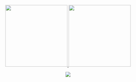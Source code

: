 <p align="center">
  <a href="https://github.com/ss1119">
    <img height="200px" src="https://github-readme-stats.vercel.app/api?username=ss1119&count_private=true&show_icons=true&theme=tokyonight" />
  </a>
  <a href="https://github.com/ss1119">
    <img height="200px" src="https://github-readme-stats.vercel.app/api/top-langs/?username=ss1119&langs_count=5&layout=default&theme=github_dark"/>
  </a>
</p>
  
<p align="center"> 
  <a href="https://github.com/ss1119">
    <img src="https://github-profile-trophy.vercel.app/?username=ss1119&theme=algolia&column="/>
  </a>
</p>
